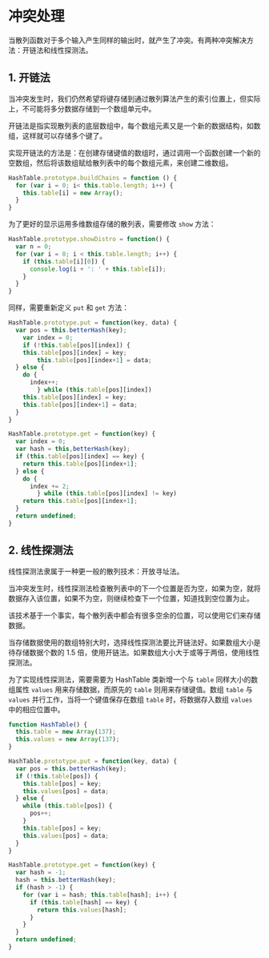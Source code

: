 # 冲突处理

当散列函数对于多个输入产生同样的输出时，就产生了冲突。有两种冲突解决方法：开链法和线性探测法。

## 1. 开链法

当冲突发生时，我们仍然希望将键存储到通过散列算法产生的索引位置上，但实际上，不可能将多分数据存储到一个数组单元中。

开链法是指实现散列表的底层数组中，每个数组元素又是一个新的数据结构，如数组，这样就可以存储多个键了。

实现开链法的方法是：在创建存储键值的数组时，通过调用一个函数创建一个新的空数组，然后将该数组赋给散列表中的每个数组元素，来创建二维数组。

```javascript
HashTable.prototype.buildChains = function () {
  for (var i = 0; i< this.table.length; i++) {
    this.table[i] = new Array();
  }
}
```

为了更好的显示运用多维数组存储的散列表，需要修改 `show` 方法：

```javascript
HashTable.prototype.showDistro = function() {
  var n = 0;
  for (var i = 0; i < this.table.length; i++) {
    if (this.table[i][0]) {
      console.log(i + ': ' + this.table[i]);
    }
  }
}
```

同样，需要重新定义 `put` 和 `get` 方法：

```javascript
HashTable.prototype.put = function(key, data) {
  var pos = this.betterHash(key);
    var index = 0;
    if (!this.table[pos][index]) {
    this.table[pos][index] = key;
        this.table[pos][index+1] = data;
  } else {
    do {
      index++;
        } while (this.table[pos][index])
    this.table[pos][index] = key;
    this.table[pos][index+1] = data;
  }
}

HashTable.prototype.get = function(key) {
  var index = 0;
  var hash = this,betterHash(key);
  if (this.table[pos][index] == key) {
    return this.table[pos][index+1];
  } else {
    do {
      index += 2;
        } while (this.table[pos][index] != key)
    return this.table[pos][index+1];
  }
  return undefined;
}
```

## 2. 线性探测法

线性探测法隶属于一种更一般的散列技术：开放寻址法。

当冲突发生时，线性探测法检查散列表中的下一个位置是否为空，如果为空，就将数据存入该位置，如果不为空，则继续检查下一个位置，知道找到空位置为止。

该技术基于一个事实，每个散列表中都会有很多空余的位置，可以使用它们来存储数据。

当存储数据使用的数组特别大时，选择线性探测法要比开链法好。如果数组大小是待存储数据个数的 1.5 倍，使用开链法。如果数组大小大于或等于两倍，使用线性探测法。

为了实现线性探测法，需要需要为 HashTable 类新增一个与 `table` 同样大小的数组属性 `values` 用来存储数据，而原先的 `table` 则用来存储键值。数组 `table` 与 `values` 并行工作，当将一个键值保存在数组 `table` 时，将数据存入数组 `values` 中的相应位置中。

```javascript
function HashTable() {
  this.table = new Array(137);
  this.values = new Array(137);
}

HashTable.prototype.put = function(key, data) {
  var pos = this.betterHash(key);
  if (!this.table[pos]) {
    this.table[pos] = key;
    this.values[pos] = data;
  } else {
    while (this.table[pos]) {
      pos++;
    }
    this.table[pos] = key;
    this.values[pos] = data;
  }
}

HashTable.prototype.get = function(key) {
  var hash = -1;
  hash = this.betterHash(key);
  if (hash > -1) {
    for (var i = hash; this.table[hash]; i++) {
      if (this.table[hash] == key) {
        return this.values[hash];
      }
    }
  }
  return undefined;
}
```

